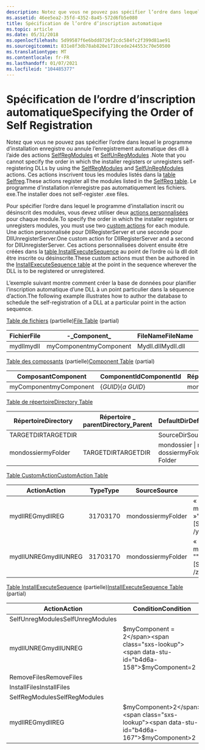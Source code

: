 ```yaml
---
description: Notez que vous ne pouvez pas spécifier l’ordre dans lequel le programme d’installation enregistre ou annule l’enregistrement automatique des dll à l’aide des actions SelfRegModules et SelfUnRegModules.
ms.assetid: 46ee5ea2-35fd-4352-8a45-572d6fb5e080
title: Spécification de l’ordre d’inscription automatique
ms.topic: article
ms.date: 05/31/2018
ms.openlocfilehash: 5d99587f6e6bdd8726f2cdc584fc2f399d81ae91
ms.sourcegitcommit: 831e8f3db78ab820e1710cede244553c70e50500
ms.translationtype: MT
ms.contentlocale: fr-FR
ms.lasthandoff: 01/07/2021
ms.locfileid: "104485377"
---
```

# <a name="specifying-the-order-of-self-registration"></a><span data-ttu-id="b4d6a-103">Spécification de l’ordre d’inscription automatique</span><span class="sxs-lookup"><span data-stu-id="b4d6a-103">Specifying the Order of Self Registration</span></span>

<span data-ttu-id="b4d6a-104">Notez que vous ne pouvez pas spécifier l’ordre dans lequel le programme d’installation enregistre ou annule l’enregistrement automatique des dll à l’aide des actions [SelfRegModules](selfregmodules-action.md) et [SelfUnRegModules](selfunregmodules-action.md) .</span><span class="sxs-lookup"><span data-stu-id="b4d6a-104">Note that you cannot specify the order in which the installer registers or unregisters self-registering DLLs by using the [SelfRegModules](selfregmodules-action.md) and [SelfUnRegModules](selfunregmodules-action.md) actions.</span></span> <span data-ttu-id="b4d6a-105">Ces actions inscrivent tous les modules listés dans la [table Selfreg](selfreg-table.md).</span><span class="sxs-lookup"><span data-stu-id="b4d6a-105">These actions register all the modules listed in the [SelfReg table](selfreg-table.md).</span></span> <span data-ttu-id="b4d6a-106">Le programme d’installation n’enregistre pas automatiquement les fichiers. exe.</span><span class="sxs-lookup"><span data-stu-id="b4d6a-106">The installer does not self-register .exe files.</span></span>

<span data-ttu-id="b4d6a-107">Pour spécifier l’ordre dans lequel le programme d’installation inscrit ou désinscrit des modules, vous devez utiliser deux [actions personnalisées](custom-actions.md) pour chaque module.</span><span class="sxs-lookup"><span data-stu-id="b4d6a-107">To specify the order in which the installer registers or unregisters modules, you must use two [custom actions](custom-actions.md) for each module.</span></span> <span data-ttu-id="b4d6a-108">Une action personnalisée pour DllRegisterServer et une seconde pour DllUnregisterServer.</span><span class="sxs-lookup"><span data-stu-id="b4d6a-108">One custom action for DllRegisterServer and a second for DllUnregisterServer.</span></span> <span data-ttu-id="b4d6a-109">Ces actions personnalisées doivent ensuite être créées dans la [table InstallExecuteSequence](installexecutesequence-table.md) au point de l’ordre où la dll doit être inscrite ou désinscrite.</span><span class="sxs-lookup"><span data-stu-id="b4d6a-109">These custom actions must then be authored in the [InstallExecuteSequence table](installexecutesequence-table.md) at the point in the sequence wherever the DLL is to be registered or unregistered.</span></span>

<span data-ttu-id="b4d6a-110">L’exemple suivant montre comment créer la base de données pour planifier l’inscription automatique d’une DLL à un point particulier dans la séquence d’action.</span><span class="sxs-lookup"><span data-stu-id="b4d6a-110">The following example illustrates how to author the database to schedule the self-registration of a DLL at a particular point in the action sequence.</span></span>

<span data-ttu-id="b4d6a-111">[Table de fichiers](file-table.md) (partielle)</span><span class="sxs-lookup"><span data-stu-id="b4d6a-111">[File Table](file-table.md) (partial)</span></span>



| <span data-ttu-id="b4d6a-112">Fichier</span><span class="sxs-lookup"><span data-stu-id="b4d6a-112">File</span></span>  | <span data-ttu-id="b4d6a-113">-\_</span><span class="sxs-lookup"><span data-stu-id="b4d6a-113">Component\_</span></span> | <span data-ttu-id="b4d6a-114">FileName</span><span class="sxs-lookup"><span data-stu-id="b4d6a-114">FileName</span></span>  | <span data-ttu-id="b4d6a-115">Séquence</span><span class="sxs-lookup"><span data-stu-id="b4d6a-115">Sequence</span></span> |
|-------|-------------|-----------|----------|
| <span data-ttu-id="b4d6a-116">mydll</span><span class="sxs-lookup"><span data-stu-id="b4d6a-116">mydll</span></span> | <span data-ttu-id="b4d6a-117">myComponent</span><span class="sxs-lookup"><span data-stu-id="b4d6a-117">myComponent</span></span> | <span data-ttu-id="b4d6a-118">Mydll.dll</span><span class="sxs-lookup"><span data-stu-id="b4d6a-118">Mydll.dll</span></span> | <span data-ttu-id="b4d6a-119">13</span><span class="sxs-lookup"><span data-stu-id="b4d6a-119">13</span></span>       |



 

<span data-ttu-id="b4d6a-120">[Table des composants](component-table.md) (partielle)</span><span class="sxs-lookup"><span data-stu-id="b4d6a-120">[Component Table](component-table.md) (partial)</span></span>



| <span data-ttu-id="b4d6a-121">Composant</span><span class="sxs-lookup"><span data-stu-id="b4d6a-121">Component</span></span>   | <span data-ttu-id="b4d6a-122">ComponentId</span><span class="sxs-lookup"><span data-stu-id="b4d6a-122">ComponentId</span></span> | <span data-ttu-id="b4d6a-123">Répertoire\_</span><span class="sxs-lookup"><span data-stu-id="b4d6a-123">Directory\_</span></span> | <span data-ttu-id="b4d6a-124">KeyPath</span><span class="sxs-lookup"><span data-stu-id="b4d6a-124">KeyPath</span></span> |
|-------------|-------------|-------------|---------|
| <span data-ttu-id="b4d6a-125">myComponent</span><span class="sxs-lookup"><span data-stu-id="b4d6a-125">myComponent</span></span> | <span data-ttu-id="b4d6a-126">{*GUID*}</span><span class="sxs-lookup"><span data-stu-id="b4d6a-126">{*a GUID*}</span></span>  | <span data-ttu-id="b4d6a-127">mondossier</span><span class="sxs-lookup"><span data-stu-id="b4d6a-127">myFolder</span></span>    | <span data-ttu-id="b4d6a-128">mydll</span><span class="sxs-lookup"><span data-stu-id="b4d6a-128">mydll</span></span>   |



 

[<span data-ttu-id="b4d6a-129">Table de répertoire</span><span class="sxs-lookup"><span data-stu-id="b4d6a-129">Directory Table</span></span>](directory-table.md)



| <span data-ttu-id="b4d6a-130">Répertoire</span><span class="sxs-lookup"><span data-stu-id="b4d6a-130">Directory</span></span> | <span data-ttu-id="b4d6a-131">Répertoire \_ parent</span><span class="sxs-lookup"><span data-stu-id="b4d6a-131">Directory\_Parent</span></span> | <span data-ttu-id="b4d6a-132">DefaultDir</span><span class="sxs-lookup"><span data-stu-id="b4d6a-132">DefaultDir</span></span>          |
|-----------|-------------------|---------------------|
| <span data-ttu-id="b4d6a-133">TARGETDIR</span><span class="sxs-lookup"><span data-stu-id="b4d6a-133">TARGETDIR</span></span> |                   | <span data-ttu-id="b4d6a-134">SourceDir</span><span class="sxs-lookup"><span data-stu-id="b4d6a-134">SourceDir</span></span>           |
| <span data-ttu-id="b4d6a-135">mondossier</span><span class="sxs-lookup"><span data-stu-id="b4d6a-135">myFolder</span></span>  | <span data-ttu-id="b4d6a-136">TARGETDIR</span><span class="sxs-lookup"><span data-stu-id="b4d6a-136">TARGETDIR</span></span>         | <span data-ttu-id="b4d6a-137">mondossier \| mon dossier</span><span class="sxs-lookup"><span data-stu-id="b4d6a-137">myFolder\|My Folder</span></span> |



 

[<span data-ttu-id="b4d6a-138">Table CustomAction</span><span class="sxs-lookup"><span data-stu-id="b4d6a-138">CustomAction Table</span></span>](customaction-table.md)



| <span data-ttu-id="b4d6a-139">Action</span><span class="sxs-lookup"><span data-stu-id="b4d6a-139">Action</span></span>     | <span data-ttu-id="b4d6a-140">Type</span><span class="sxs-lookup"><span data-stu-id="b4d6a-140">Type</span></span> | <span data-ttu-id="b4d6a-141">Source</span><span class="sxs-lookup"><span data-stu-id="b4d6a-141">Source</span></span>   | <span data-ttu-id="b4d6a-142">Cible</span><span class="sxs-lookup"><span data-stu-id="b4d6a-142">Target</span></span>                                     |
|------------|------|----------|--------------------------------------------|
| <span data-ttu-id="b4d6a-143">mydllREG</span><span class="sxs-lookup"><span data-stu-id="b4d6a-143">mydllREG</span></span>   | <span data-ttu-id="b4d6a-144">3170</span><span class="sxs-lookup"><span data-stu-id="b4d6a-144">3170</span></span> | <span data-ttu-id="b4d6a-145">mondossier</span><span class="sxs-lookup"><span data-stu-id="b4d6a-145">myFolder</span></span> | <span data-ttu-id="b4d6a-146">« \[ SystemFolder \] msiexec »/y « \[ \# mydll \] »</span><span class="sxs-lookup"><span data-stu-id="b4d6a-146">"\[SystemFolder\]msiexec" /y "\[\#mydll\]"</span></span> |
| <span data-ttu-id="b4d6a-147">mydllUNREG</span><span class="sxs-lookup"><span data-stu-id="b4d6a-147">mydllUNREG</span></span> | <span data-ttu-id="b4d6a-148">3170</span><span class="sxs-lookup"><span data-stu-id="b4d6a-148">3170</span></span> | <span data-ttu-id="b4d6a-149">mondossier</span><span class="sxs-lookup"><span data-stu-id="b4d6a-149">myFolder</span></span> | <span data-ttu-id="b4d6a-150">« \[ SystemFolder \] msiexec "/z" \[ \# mydll \] "</span><span class="sxs-lookup"><span data-stu-id="b4d6a-150">"\[SystemFolder\]msiexec" /z "\[\#mydll\]"</span></span> |



 

<span data-ttu-id="b4d6a-151">[Table InstallExecuteSequence](installexecutesequence-table.md) (partielle)</span><span class="sxs-lookup"><span data-stu-id="b4d6a-151">[InstallExecuteSequence Table](installexecutesequence-table.md) (partial)</span></span>



| <span data-ttu-id="b4d6a-152">Action</span><span class="sxs-lookup"><span data-stu-id="b4d6a-152">Action</span></span>           | <span data-ttu-id="b4d6a-153">Condition</span><span class="sxs-lookup"><span data-stu-id="b4d6a-153">Condition</span></span>         | <span data-ttu-id="b4d6a-154">Séquence</span><span class="sxs-lookup"><span data-stu-id="b4d6a-154">Sequence</span></span> |
|------------------|-------------------|----------|
| <span data-ttu-id="b4d6a-155">SelfUnregModules</span><span class="sxs-lookup"><span data-stu-id="b4d6a-155">SelfUnregModules</span></span> |                   | <span data-ttu-id="b4d6a-156">2 200</span><span class="sxs-lookup"><span data-stu-id="b4d6a-156">2200</span></span>     |
| <span data-ttu-id="b4d6a-157">mydllUNREG</span><span class="sxs-lookup"><span data-stu-id="b4d6a-157">mydllUNREG</span></span>       | <span data-ttu-id="b4d6a-158">$myComponent = 2</span><span class="sxs-lookup"><span data-stu-id="b4d6a-158">$myComponent=2</span></span>    | <span data-ttu-id="b4d6a-159">2201</span><span class="sxs-lookup"><span data-stu-id="b4d6a-159">2201</span></span>     |
| <span data-ttu-id="b4d6a-160">RemoveFiles</span><span class="sxs-lookup"><span data-stu-id="b4d6a-160">RemoveFiles</span></span>      |                   | <span data-ttu-id="b4d6a-161">3 500</span><span class="sxs-lookup"><span data-stu-id="b4d6a-161">3500</span></span>     |
| <span data-ttu-id="b4d6a-162">InstallFiles</span><span class="sxs-lookup"><span data-stu-id="b4d6a-162">InstallFiles</span></span>     |                   | <span data-ttu-id="b4d6a-163">4000</span><span class="sxs-lookup"><span data-stu-id="b4d6a-163">4000</span></span>     |
| <span data-ttu-id="b4d6a-164">SelfRegModules</span><span class="sxs-lookup"><span data-stu-id="b4d6a-164">SelfRegModules</span></span>   |                   | <span data-ttu-id="b4d6a-165">6500</span><span class="sxs-lookup"><span data-stu-id="b4d6a-165">6500</span></span>     |
| <span data-ttu-id="b4d6a-166">mydllREG</span><span class="sxs-lookup"><span data-stu-id="b4d6a-166">mydllREG</span></span>         | <span data-ttu-id="b4d6a-167">$myComponent>2</span><span class="sxs-lookup"><span data-stu-id="b4d6a-167">$myComponent>2</span></span> | <span data-ttu-id="b4d6a-168">6501</span><span class="sxs-lookup"><span data-stu-id="b4d6a-168">6501</span></span>     |



 

 

 



